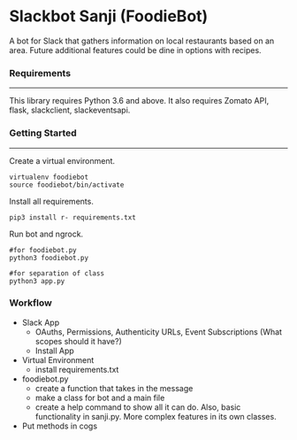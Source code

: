 # Slackbot Sanji (FoodieBot)

A bot for Slack that gathers information on local restaurants based on an area. Future additional features could be dine in options with recipes. 

### Requirements 
--- 
This library requires Python 3.6 and above. It also requires Zomato API, flask, slackclient, slackeventsapi.

### Getting Started
---
Create a virtual environment.
```
virtualenv foodiebot
source foodiebot/bin/activate
```

Install all requirements.
```
pip3 install r- requirements.txt
```

Run bot and ngrock.
```
#for foodiebot.py
python3 foodiebot.py

#for separation of class
python3 app.py
```

### Workflow

* Slack App
    * OAuths, Permissions, Authenticity URLs, Event Subscriptions (What scopes should it have?)
    * Install App
* Virtual Environment
    * install requirements.txt
* foodiebot.py
    * create a function that takes in the message
    * make a class for bot and a main file
    * create a help command to show all it can do. Also, basic functionality in sanji.py. More complex features in its own classes.
* Put methods in cogs

